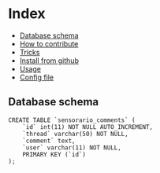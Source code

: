 # Index

 - [Database schema](https://github.com/sensorario/sensorariocomments#database-schema)
 - [How to contribute](https://github.com/sensorario/sensorariocomments/tree/master/doc/collaborate.md)
 - [Tricks](https://github.com/sensorario/sensorariocomments/tree/master/doc/tricks.md)
 - [Install from github](https://github.com/sensorario/sensorariocomments/tree/master/doc/github.md)
 - [Usage](https://github.com/sensorario/sensorariocomments/tree/master/doc/usage.md)
 - [Config file](https://github.com/sensorario/sensorariocomments/tree/master/doc/config.md)

## Database schema

    CREATE TABLE `sensorario_comments` (
        `id` int(11) NOT NULL AUTO_INCREMENT,
        `thread` varchar(50) NOT NULL,
        `comment` text,
        `user` varchar(11) NOT NULL,
        PRIMARY KEY (`id`)
    );
